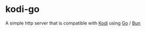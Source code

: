 # kodi-go

A simple http server that is compatible with [Kodi](https://kodi.tv/) using [Go](https://go.dev) / [Bun](https://bun.sh)
